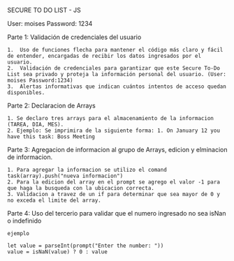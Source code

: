 SECURE TO DO LIST - JS 

User: moises 
Password: 1234

Parte 1: Validación de credenciales del usuario

    1.	Uso de funciones flecha para mantener el código más claro y fácil de entender, encargadas de recibir los datos ingresados por el usuario.
    2.	Validación de credenciales para garantizar que este Secure To-Do List sea privado y proteja la información personal del usuario. (User: moises Password:1234)
    3.	Alertas informativas que indican cuántos intentos de acceso quedan disponibles.

Parte 2: Declaracion de Arrays

    1. Se declaro tres arrays para el almacenamiento de la informacion (TAREA, DIA, MES).
    2. Ejemplo: Se imprimira de la siguiente forma: 1. On January 12 you have this task: Boss Meeting

Parte 3: Agregacion de informacion al grupo de Arrays, edicion y elminacion de informacion.

    1. Para agregar la informacion se utilizo el comand task(array).push("nueva informacion")
    2. Para la edicion del array en el prompt se agrego el valor -1 para que haga la busqueda con la ubicacion correcta.
    3. Validacion a travez de un if para determinar que sea mayor de 0 y no exceda el limite del array.

Parte 4: Uso del tercerio para validar que el numero ingresado no sea isNan o indefinido

    ejemplo

    let value = parseInt(prompt("Enter the number: "))
	value = isNaN(value) ? 0 : value

